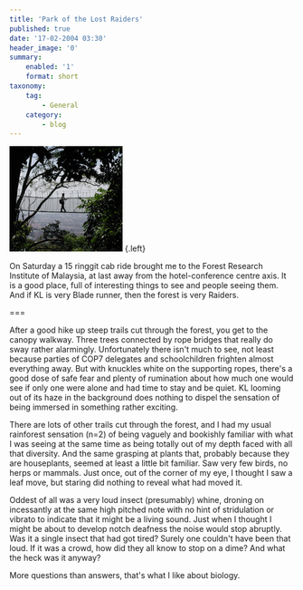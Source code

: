 ```yaml
---
title: 'Park of the Lost Raiders'
published: true
date: '17-02-2004 03:30'
header_image: '0'
summary:
    enabled: '1'
    format: short
taxonomy:
    tag:
        - General
    category:
        - blog
---
```


![](Raider.png) {.left}

On Saturday a 15 ringgit cab ride brought me to the Forest Research Institute of Malaysia, at last away from the hotel-conference centre axis. It is a good place, full of interesting things to see and people seeing them. And if KL is very Blade runner, then the forest is very Raiders.

===

After a good hike up steep trails cut through the forest, you get to the canopy walkway. Three trees connected by rope bridges that really do sway rather alarmingly. Unfortunately there isn't much to see, not least because parties of COP7 delegates and schoolchildren frighten almost everything away. But with knuckles white on the supporting ropes, there's a good dose of safe fear and plenty of rumination about how much one would see if only one were alone and had time to stay and be quiet. KL looming out of its haze in the background does nothing to dispel the sensation of being immersed in something rather exciting.

There are lots of other trails cut through the forest, and I had my usual rainforest sensation (n=2) of being vaguely and bookishly familiar with what I was seeing at the same time as being totally out of my depth faced with all that diversity. And the same grasping at plants that, probably because they are houseplants, seemed at least a little bit familiar. Saw very few birds, no herps or mammals. Just once, out of the corner of my eye, I thought I saw a leaf move, but staring did nothing to reveal what had moved it.

Oddest of all was a very loud insect (presumably) whine, droning on incessantly at the same high pitched note with no hint of stridulation or vibrato to indicate that it might be a living sound. Just when I thought I might be about to develop notch deafness the noise would stop abruptly. Was it a single insect that had got tired? Surely one couldn't have been that loud. If it was a crowd, how did they all know to stop on a dime? And what the heck was it anyway?

More questions than answers, that's what I like about biology.

